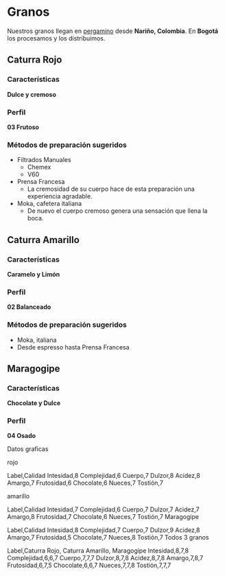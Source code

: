 # Granos

Nuestros granos llegan en [pergamino](http://negro.coffee/aprendizaje/vocabulario "Ver café pergamino en el vocabulario") desde **Nariño, Colombia**. En **Bogotá** los procesamos y los distribuimos. 

## Caturra Rojo

### Características

**Dulce y cremoso**

### Perfil

**03 Frutoso**

### Métodos de preparación sugeridos

* Filtrados Manuales
  * Chemex
  * V60
* Prensa Francesa
  * La cremosidad de su cuerpo hace de esta preparación una experiencia agradable.
* Moka, cafetera italiana
  * De nuevo el cuerpo cremoso genera una sensación que llena la boca.

## Caturra Amarillo

### Características

**Caramelo y Limón**

### Perfil

**02 Balanceado**

### Métodos de preparación sugeridos

* Moka, italiana
* Desde espresso hasta Prensa Francesa

## Maragogipe

### Características

**Chocolate y Dulce**

### Perfil

**04 Osado**

Datos graficas

rojo

Label,Calidad
Intesidad,8
Complejidad,6
Cuerpo,7
Dulzor,8
Acidez,8
Amargo,7
Frutosidad,6
Chocolate,6
Nueces,7
Tostión,7

amarillo

Label,Calidad
Intesidad,7
Complejidad,6
Cuerpo,7
Dulzor,7
Acidez,7
Amargo,8
Frutosidad,7
Chocolate,6
Nueces,7
Tostión,7
Maragogipe

Label,Calidad
Intesidad,8
Complejidad,7
Cuerpo,7
Dulzor,9
Acidez,8
Amargo,7
Frutosidad,5
Chocolate,7
Nueces,8
Tostión,7
Todos 3 granos

Label,Caturra Rojo, Caturra Amarillo, Maragogipe
Intesidad,8,7,8
Complejidad,6,6,7
Cuerpo,7,7,7
Dulzor,8,7,8
Acidez,8,7,8
Amargo,7,8,7
Frutosidad,6,7,5
Chocolate,6,6,7
Nueces,7,7,8
Tostión,7,7,7
